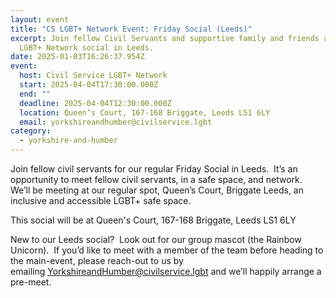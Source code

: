 ```yaml
---
layout: event
title: "CS LGBT+ Network Event: Friday Social (Leeds)"
excerpt: Join fellow Civil Servants and supportive family and friends at this
  LGBT+ Network social in Leeds.
date: 2025-01-03T16:26:37.954Z
event:
  host: Civil Service LGBT+ Network
  start: 2025-04-04T17:30:00.000Z
  end: ""
  deadline: 2025-04-04T12:30:00.000Z
  location: Queen’s Court, 167-168 Briggate, Leeds LS1 6LY
  email: yorkshireandhumber@civilservice.lgbt
category:
  - yorkshire-and-humber
---
```

Join fellow civil servants for our regular Friday Social in Leeds.  It’s an opportunity to meet fellow civil servants, in a safe space, and network.  We’ll be meeting at our regular spot, Queen’s Court, Briggate Leeds, an inclusive and accessible LGBT+ safe space.

T﻿his social will be at Queen's Court, 167-168 Briggate, Leeds LS1 6LY

New to our Leeds social?  Look out for our group mascot (the Rainbow Unicorn).  If you’d like to meet with a member of the team before heading to the main-event, please reach-out to us by emailing [YorkshireandHumber@civilservice.lgbt](mailto:YorkshireandHumber@civilservice.lgbt) and we’ll happily arrange a pre-meet.